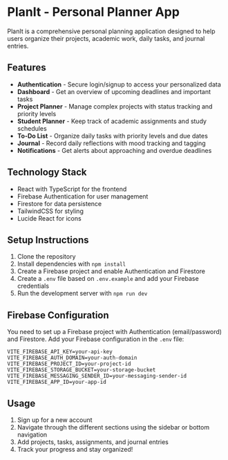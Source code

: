 # PlanIt - Personal Planner App

PlanIt is a comprehensive personal planning application designed to help users organize their projects, academic work, daily tasks, and journal entries.

## Features

- **Authentication** - Secure login/signup to access your personalized data
- **Dashboard** - Get an overview of upcoming deadlines and important tasks
- **Project Planner** - Manage complex projects with status tracking and priority levels
- **Student Planner** - Keep track of academic assignments and study schedules
- **To-Do List** - Organize daily tasks with priority levels and due dates
- **Journal** - Record daily reflections with mood tracking and tagging
- **Notifications** - Get alerts about approaching and overdue deadlines

## Technology Stack

- React with TypeScript for the frontend
- Firebase Authentication for user management
- Firestore for data persistence
- TailwindCSS for styling
- Lucide React for icons

## Setup Instructions

1. Clone the repository
2. Install dependencies with `npm install`
3. Create a Firebase project and enable Authentication and Firestore
4. Create a `.env` file based on `.env.example` and add your Firebase credentials
5. Run the development server with `npm run dev`

## Firebase Configuration

You need to set up a Firebase project with Authentication (email/password) and Firestore. Add your Firebase configuration in the `.env` file:

```
VITE_FIREBASE_API_KEY=your-api-key
VITE_FIREBASE_AUTH_DOMAIN=your-auth-domain
VITE_FIREBASE_PROJECT_ID=your-project-id
VITE_FIREBASE_STORAGE_BUCKET=your-storage-bucket
VITE_FIREBASE_MESSAGING_SENDER_ID=your-messaging-sender-id
VITE_FIREBASE_APP_ID=your-app-id
```

## Usage

1. Sign up for a new account
2. Navigate through the different sections using the sidebar or bottom navigation
3. Add projects, tasks, assignments, and journal entries
4. Track your progress and stay organized!